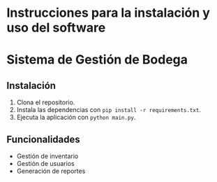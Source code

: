 # Instrucciones para la instalación y uso del software
# Sistema de Gestión de Bodega

## Instalación
1. Clona el repositorio.
2. Instala las dependencias con `pip install -r requirements.txt`.
3. Ejecuta la aplicación con `python main.py`.

## Funcionalidades
- Gestión de inventario
- Gestión de usuarios
- Generación de reportes
